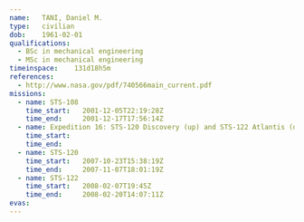 ```yaml
---
name:	TANI, Daniel M.
type:	civilian
dob:	1961-02-01
qualifications:
  - BSc in mechanical engineering
  - MSc in mechanical engineering
timeinspace:	131d18h5m
references:
  - http://www.nasa.gov/pdf/740566main_current.pdf
missions:
  - name: STS-108
    time_start:   2001-12-05T22:19:28Z
    time_end:     2001-12-17T17:56:14Z
  - name: Expedition 16: STS-120 Discovery (up) and STS-122 Atlantis (down)
    time_start:   
    time_end:     
  - name: STS-120
    time_start:   2007-10-23T15:38:19Z
    time_end:     2007-11-07T18:01:19Z
  - name: STS-122
    time_start:   2008-02-07T19:45Z
    time_end:     2008-02-20T14:07:11Z
evas:
---
```

